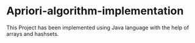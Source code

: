 # Apriori-algorithm-implementation
This Project has been implemented using Java language with the help of arrays and hashsets.
